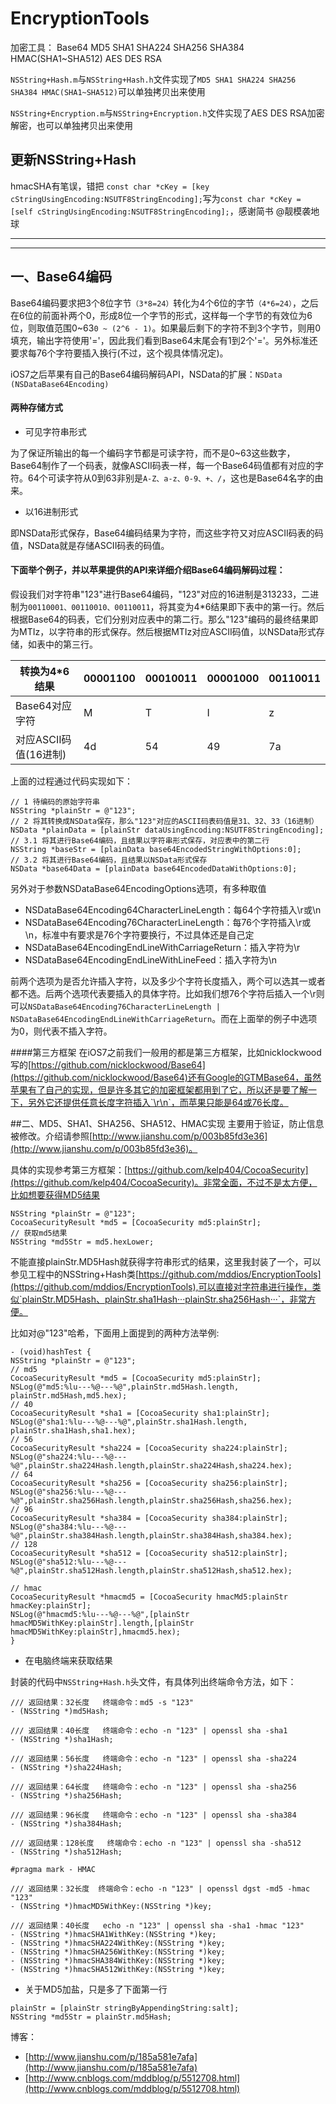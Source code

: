 # EncryptionTools
加密工具： Base64 MD5 SHA1 SHA224 SHA256 SHA384 HMAC(SHA1~SHA512) AES DES RSA

`NSString+Hash.m`与`NSString+Hash.h`文件实现了`MD5 SHA1 SHA224 SHA256 SHA384 HMAC(SHA1~SHA512)`可以单独拷贝出来使用

`NSString+Encryption.m`与`NSString+Encryption.h`文件实现了AES DES RSA加密解密，也可以单独拷贝出来使用

## 更新NSString+Hash
hmacSHA有笔误，错把 `const char *cKey = [key cStringUsingEncoding:NSUTF8StringEncoding];`写为`const char *cKey = [self cStringUsingEncoding:NSUTF8StringEncoding];`，感谢简书 @靓模袭地球

---

---

## 一、Base64编码
Base64编码要求把3个8位字节`（3*8=24）`转化为4个6位的字节`（4*6=24）`，之后在6位的前面补两个0，形成8位一个字节的形式，这样每一个字节的有效位为6位，则取值范围0~63`0 ~ (2^6 - 1)`。如果最后剩下的字符不到3个字节，则用0填充，输出字符使用'='，因此我们看到Base64末尾会有1到2个'='。另外标准还要求每76个字符要插入换行(不过，这个视具体情况定)。

iOS7之后苹果有自己的Base64编码解码API，NSData的扩展：`NSData (NSDataBase64Encoding)`


#### 两种存储方式
* 可见字符串形式

为了保证所输出的每一个编码字节都是可读字符，而不是0~63这些数字，Base64制作了一个码表，就像ASCII码表一样，每一个Base64码值都有对应的字符。64个可读字符从0到63非别是`A-Z、a-z、0-9、+、/`，这也是Base64名字的由来。

* 以16进制形式

即NSData形式保存，Base64编码结果为字符，而这些字符又对应ASCII码表的码值，NSData就是存储ASCII码表的码值。


#### 下面举个例子，并以苹果提供的API来详细介绍Base64编码解码过程：

假设我们对字符串"123"进行Base64编码，"123"对应的16进制是313233，二进制为`00110001、00110010、00110011`，将其变为4*6结果即下表中的第一行。然后根据Base64的码表，它们分别对应表中的第二行。那么"123"编码的最终结果即为MTIz，以字符串的形式保存。然后根据MTIz对应ASCII码值，以NSData形式存储，如表中的第三行。

转换为4*6结果 | 00001100 |   00010011 |  00001000 | 00110011
----|-------- | ---------- | --------- | --------
Base64对应字符|M        |  T         | I         | z
对应ASCII码值(16进制)|4d         |54         | 49        |7a

上面的过程通过代码实现如下：

```
// 1 待编码的原始字符串
NSString *plainStr = @"123";
// 2 将其转换成NSData保存，那么"123"对应的ASCII码表码值是31、32、33（16进制）
NSData *plainData = [plainStr dataUsingEncoding:NSUTF8StringEncoding];
// 3.1 将其进行Base64编码，且结果以字符串形式保存，对应表中的第二行
NSString *baseStr = [plainData base64EncodedStringWithOptions:0];
// 3.2 将其进行Base64编码，且结果以NSData形式保存
NSData *base64Data = [plainData base64EncodedDataWithOptions:0];
```
另外对于参数NSDataBase64EncodingOptions选项，有多种取值

* NSDataBase64Encoding64CharacterLineLength：每64个字符插入\r或\n
* NSDataBase64Encoding76CharacterLineLength：每76个字符插入\r或\n，标准中有要求是76个字符要换行，不过具体还是自己定
* NSDataBase64EncodingEndLineWithCarriageReturn：插入字符为\r
* NSDataBase64EncodingEndLineWithLineFeed：插入字符为\n

前两个选项为是否允许插入字符，以及多少个字符长度插入，两个可以选其一或者都不选。后两个选项代表要插入的具体字符。比如我们想76个字符后插入一个\r则可以`NSDataBase64Encoding76CharacterLineLength | NSDataBase64EncodingEndLineWithCarriageReturn`。而在上面举的例子中选项为0，则代表不插入字符。

####第三方框架
在iOS7之前我们一般用的都是第三方框架，比如nicklockwood写的[https://github.com/nicklockwood/Base64](https://github.com/nicklockwood/Base64)还有Google的GTMBase64，虽然苹果有了自己的实现，但是许多其它的加密框架都用到了它，所以还是要了解一下，另外它还提供任意长度字符插入`\r\n`，而苹果只能是64或76长度。

##二、MD5、SHA1、SHA256、SHA512、HMAC实现
主要用于验证，防止信息被修改。介绍请参照[http://www.jianshu.com/p/003b85fd3e36](http://www.jianshu.com/p/003b85fd3e36)。

具体的实现参考第三方框架：[https://github.com/kelp404/CocoaSecurity](https://github.com/kelp404/CocoaSecurity)。非常全面，不过不是太方便，比如想要获得MD5结果

```
NSString *plainStr = @"123";
CocoaSecurityResult *md5 = [CocoaSecurity md5:plainStr];
// 获取md5结果
NSString *md5Str = md5.hexLower;
```

不能直接plainStr.MD5Hash就获得字符串形式的结果，这里我封装了一个，可以参见工程中的NSString+Hash类[https://github.com/mddios/EncryptionTools](https://github.com/mddios/EncryptionTools),可以直接对字符串进行操作，类似`plainStr.MD5Hash、plainStr.sha1Hash···plainStr.sha256Hash···`，非常方便。

比如对@"123"哈希，下面用上面提到的两种方法举例:

```
- (void)hashTest {
NSString *plainStr = @"123";
// md5
CocoaSecurityResult *md5 = [CocoaSecurity md5:plainStr];
NSLog(@"md5:%lu---%@---%@",plainStr.md5Hash.length, plainStr.md5Hash,md5.hex);
// 40
CocoaSecurityResult *sha1 = [CocoaSecurity sha1:plainStr];
NSLog(@"sha1:%lu---%@---%@",plainStr.sha1Hash.length,  plainStr.sha1Hash,sha1.hex);
// 56
CocoaSecurityResult *sha224 = [CocoaSecurity sha224:plainStr];
NSLog(@"sha224:%lu---%@---%@",plainStr.sha224Hash.length,plainStr.sha224Hash,sha224.hex);
// 64
CocoaSecurityResult *sha256 = [CocoaSecurity sha256:plainStr];
NSLog(@"sha256:%lu---%@---%@",plainStr.sha256Hash.length,plainStr.sha256Hash,sha256.hex);
// 96
CocoaSecurityResult *sha384 = [CocoaSecurity sha384:plainStr];
NSLog(@"sha384:%lu---%@---%@",plainStr.sha384Hash.length,plainStr.sha384Hash,sha384.hex);
// 128
CocoaSecurityResult *sha512 = [CocoaSecurity sha512:plainStr];
NSLog(@"sha512:%lu---%@---%@",plainStr.sha512Hash.length,plainStr.sha512Hash,sha512.hex);

// hmac
CocoaSecurityResult *hmacmd5 = [CocoaSecurity hmacMd5:plainStr hmacKey:plainStr];
NSLog(@"hmacmd5:%lu---%@---%@",[plainStr hmacMD5WithKey:plainStr].length,[plainStr hmacMD5WithKey:plainStr],hmacmd5.hex);
}
```

* 在电脑终端来获取结果

封装的代码中`NSString+Hash.h`头文件，有具体列出终端命令方法，如下：

```
/// 返回结果：32长度   终端命令：md5 -s "123"
- (NSString *)md5Hash;

/// 返回结果：40长度   终端命令：echo -n "123" | openssl sha -sha1
- (NSString *)sha1Hash;

/// 返回结果：56长度   终端命令：echo -n "123" | openssl sha -sha224
- (NSString *)sha224Hash;

/// 返回结果：64长度   终端命令：echo -n "123" | openssl sha -sha256
- (NSString *)sha256Hash;

/// 返回结果：96长度   终端命令：echo -n "123" | openssl sha -sha384
- (NSString *)sha384Hash;

/// 返回结果：128长度   终端命令：echo -n "123" | openssl sha -sha512
- (NSString *)sha512Hash;

#pragma mark - HMAC

/// 返回结果：32长度  终端命令：echo -n "123" | openssl dgst -md5 -hmac "123"
- (NSString *)hmacMD5WithKey:(NSString *)key;

/// 返回结果：40长度   echo -n "123" | openssl sha -sha1 -hmac "123"
- (NSString *)hmacSHA1WithKey:(NSString *)key;
- (NSString *)hmacSHA224WithKey:(NSString *)key;
- (NSString *)hmacSHA256WithKey:(NSString *)key;
- (NSString *)hmacSHA384WithKey:(NSString *)key;
- (NSString *)hmacSHA512WithKey:(NSString *)key;
```


* 关于MD5加盐，只是多了下面第一行

```
plainStr = [plainStr stringByAppendingString:salt];
NSString *md5Str = plainStr.md5Hash;
```

博客：

* [http://www.jianshu.com/p/185a581e7afa](http://www.jianshu.com/p/185a581e7afa)
* [http://www.cnblogs.com/mddblog/p/5512708.html](http://www.cnblogs.com/mddblog/p/5512708.html)
